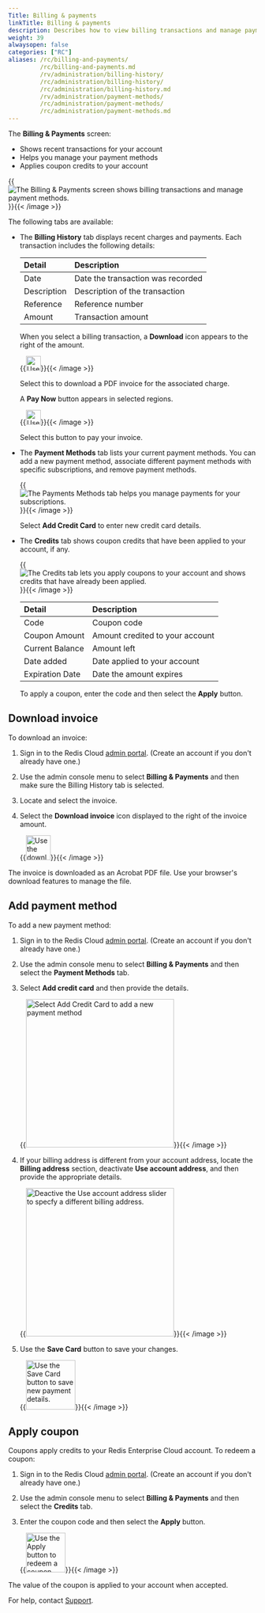 ```yaml
---
Title: Billing & payments
linkTitle: Billing & payments
description: Describes how to view billing transactions and manage payment methods for Redis Enterprise Cloud subscriptions.   
weight: 39
alwaysopen: false
categories: ["RC"]
aliases: /rc/billing-and-payments/
         /rc/billing-and-payments.md
         /rv/administration/billing-history/
         /rc/administration/billing-history/
         /rc/administration/billing-history.md
         /rv/administration/payment-methods/
         /rc/administration/payment-methods/
         /rc/administration/payment-methods.md
---
```


The **Billing & Payments** screen:

- Shows recent transactions for your account
- Helps you manage your payment methods
- Applies coupon credits to your account

{{<image filename="images/rc/billing-billing-history-tab.png" alt="The Billing & Payments screen shows billing transactions and manage payment methods." >}}{{< /image >}}

The following tabs are available:

- The **Billing History** tab displays recent charges and payments.  Each transaction includes the following details:

    | Detail | Description |
    |:-------|:------------|
    | Date   | Date the transaction was recorded |
    | Description | Description of the transaction |
    | Reference | Reference number |
    | Amount    | Transaction amount |

    When you select a billing transaction, a **Download** icon appears to the right of the amount.  

    {{<image filename="images/rc/icon-billing-download.png" width="30px" alt="Use the download icon to download a PDF for the selected invoice." >}}{{< /image >}}

    Select this to download a PDF invoice for the associated charge.

    A **Pay Now** button appears in selected regions.

    {{<image filename="images/rc/icon-billing-payments-pay-now.png" width="30px" alt="Use the Pay Now button to Pay your invoice in selected regions." >}}{{< /image >}} 
    
    Select this button to pay your invoice.

- The **Payment Methods** tab lists your current payment methods.  You can add a new payment method, associate different payment methods with specific subscriptions, and remove payment methods.

    {{<image filename="images/rc/billing-payment-method-tab.png" alt="The Payments Methods tab helps you manage payments for your subscriptions." >}}{{< /image >}}

    Select **Add Credit Card** to enter new credit card details.

- The **Credits** tab shows coupon credits that have been applied to your account, if any.

    {{<image filename="images/rc/billing-payments-credits-tab.png" alt="The Credits tab lets you apply coupons to your account and shows credits that have already been applied." >}}{{< /image >}}

    | Detail | Description |
    |:-------|:------------|
    | Code   | Coupon code |
    | Coupon Amount | Amount credited to your account |
    | Current Balance | Amount left |
    | Date added | Date applied to your account |
    | Expiration Date | Date the amount expires |

    To apply a coupon, enter the code and then select the **Apply** button.

## Download invoice

To download an invoice:

1. Sign in to the Redis Cloud [admin portal](https://app.redislabs.com/).  (Create an account if you don't already have one.)

2.  Use the admin console menu to select **Billing & Payments** and then make sure the Billing History tab is selected.

3.  Locate and select the invoice.

4.  Select the **Download invoice** icon displayed to the right of the invoice amount.

    {{<image filename="images/rc/icon-billing-download.png" width="50px" alt="Use the download icon to download a PDF for the selected invoice." >}}{{< /image >}}

The invoice is downloaded as an Acrobat PDF file.  Use your browser's download features to manage the file.

## Add payment method

To add a new payment method:

1. Sign in to the Redis Cloud [admin portal](https://app.redislabs.com/).  (Create an account if you don't already have one.)

2.  Use the admin console menu to select **Billing & Payments** and then select the **Payment Methods** tab.

3.  Select **Add credit card** and then provide the details.

    {{<image filename="images/rc/billing-add-credit-card.png" width="300px" alt="Select Add Credit Card to add a new payment method" >}}{{< /image >}}

4.  If your billing address is different from your account address, locate the **Billing address** section, deactivate **Use account address**, and then provide the appropriate details.

    {{<image filename="images/rc/billing-update-billing-address.png" width="300px" alt="Deactive the Use account address slider to specfy a different billing address." >}}{{< /image >}}

5.  Use the **Save Card** button to save your changes.

    {{<image filename="images/rc/button-billing-save-card.png" width="100px" alt="Use the Save Card button to save new payment details." >}}{{< /image >}}

## Apply coupon

Coupons apply credits to your Redis Enterprise Cloud account.  To redeem a coupon:

1. Sign in to the Redis Cloud [admin portal](https://app.redislabs.com/).  (Create an account if you don't already have one.)

2.  Use the admin console menu to select **Billing & Payments** and then select the **Credits** tab.

3.  Enter the coupon code and then select the **Apply** button.

    {{<image filename="images/rc/button-billing-payments-apply.png" width="80px" alt="Use the Apply button to redeem a coupon." >}}{{< /image >}}

The value of the coupon is applied to your account when accepted.  

For help, contact [Support](https://support.redislabs.com).
